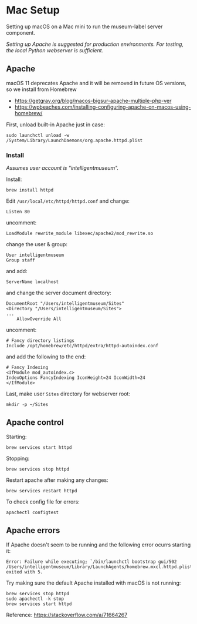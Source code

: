 Mac Setup
=========

Setting up macOS on a Mac mini to run the museum-label server component.

_Setting up Apache is suggested for production environments. For testing, the local Python webserver is sufficient._

Apache
------

macOS 11 deprecates Apache and it will be removed in future OS versions, so we install from Homebrew

* https://getgrav.org/blog/macos-bigsur-apache-multiple-php-ver
* https://wpbeaches.com/installing-configuring-apache-on-macos-using-homebrew/

First, unload built-in Apache just in case:

~~~
sudo launchctl unload -w /System/Library/LaunchDaemons/org.apache.httpd.plist
~~~

### Install

_Assumes user account is "intelligentmuseum"._

Install:
~~~
brew install httpd
~~~

Edit `/usr/local/etc/httpd/httpd.conf` and change:

~~~
Listen 80
~~~

uncomment:

~~~
LoadModule rewrite_module libexec/apache2/mod_rewrite.so
~~~

change the user & group:

~~~
User intelligentmuseum
Group staff
~~~

and add:

~~~
ServerName localhost
~~~

and change the server document directory:

~~~
DocumentRoot "/Users/intelligentmuseum/Sites"
<Directory "/Users/intelligentmuseum/Sites">
...
    AllowOverride All
~~~

uncomment:

~~~
# Fancy directory listings
Include /opt/homebrew/etc/httpd/extra/httpd-autoindex.conf
~~~

and add the following to the end:

~~~
# Fancy Indexing
<IfModule mod_autoindex.c>
IndexOptions FancyIndexing IconHeight=24 IconWidth=24
</IfModule>
~~~

Last, make user `Sites` directory for webserver root:

    mkdir -p ~/Sites

Apache control
--------------

Starting:

    brew services start httpd

Stopping:

    brew services stop httpd

Restart apache after making any changes:

    brew services restart httpd

To check config file for errors:

    apachectl configtest

Apache errors
-------------

If Apache doesn't seem to be running and the following error ocurrs starting it:

~~~
Error: Failure while executing; `/bin/launchctl bootstrap gui/502 /Users/intelligentmuseum/Library/LaunchAgents/homebrew.mxcl.httpd.plist` exited with 5.
~~~

Try making sure the default Apache installed with macOS is not running:
~~~
brew services stop httpd
sudo apachectl -k stop
brew services start httpd
~~~

Reference: https://stackoverflow.com/a/71664267
